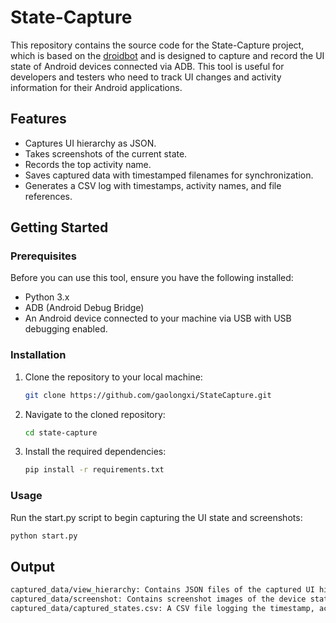 # State-Capture

This repository contains the source code for the State-Capture project, which is based on the [droidbot](https://github.com/honeynet/droidbot) and is designed to capture and record the UI state of Android devices connected via ADB. This tool is useful for developers and testers who need to track UI changes and activity information for their Android applications.

## Features

- Captures UI hierarchy as JSON.
- Takes screenshots of the current state.
- Records the top activity name.
- Saves captured data with timestamped filenames for synchronization.
- Generates a CSV log with timestamps, activity names, and file references.

## Getting Started

### Prerequisites

Before you can use this tool, ensure you have the following installed:

- Python 3.x
- ADB (Android Debug Bridge)
- An Android device connected to your machine via USB with USB debugging enabled.

### Installation

1. Clone the repository to your local machine:

   ```sh
   git clone https://github.com/gaolongxi/StateCapture.git
   ```

2. Navigate to the cloned repository:

   ```sh
   cd state-capture
   ```

3. Install the required dependencies:

   ```sh
   pip install -r requirements.txt
   ```

### Usage

Run the start.py script to begin capturing the UI state and screenshots:

   ```sh
   python start.py
   ```

## Output

```sh
captured_data/view_hierarchy: Contains JSON files of the captured UI hierarchy.
captured_data/screenshot: Contains screenshot images of the device state.
captured_data/captured_states.csv: A CSV file logging the timestamp, activity name, and file names of captured data.
```
